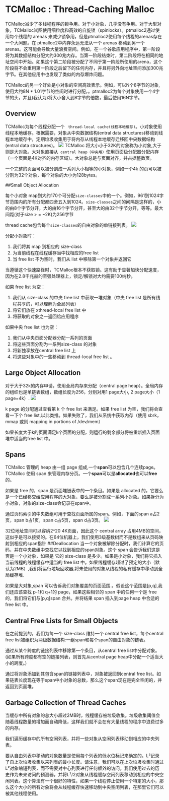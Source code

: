 # TCMalloc : Thread-Caching Malloc
TCMalloc减少了多线程程序的锁争用。对于小对象，几乎没有争用。对于大型对象，TCMalloc试图使用细粒度和高效的自旋锁（spinlocks）。ptmalloc2通过使用每个线程的 arenas 来减少锁争用，但是ptmalloc2使用每个线程的arenas存在一个大问题。在 ptmalloc2中内存永远无法从一个 arenas 移动到另一个 arenas。这可能会导致大量浪费空间。例如，在一个谷歌应用程序中，第一阶段将为其数据结构分配大约300兆内存。当第一阶段结束时，第二阶段将在相同的地址空间中开始。如果这个第二阶段被分配了不同于第一阶段所使用的arena，这个阶段将不会重用第一阶段之后留下的任何内存，并且将另外向地址空间添加300兆字节。在其他应用中也发现了类似的内存爆炸问题。

TCMalloc的另一个好处是小对象的空间高效表示。例如，可以N个8字节的对象,使用大约8N * 1.01字节的空间时进行分配，。ptmalloc2为每个对象使用一个4字节的头，并且(我认为)将大小舍入到8字节的倍数，最后使用16N字节。


## Overview
TCMalloc为每个线程分配一个 ` thread-local cache(线程本地缓存)`。小对象使用线程本地缓存。根据需要，对象从中央数据结构(entral data structures)移动到线程本地缓存中，定期垃圾收集用于将内存从线程本地缓存迁移回中央数据结构(entral data structures)。
![](http://goog-perftools.sourceforge.net/doc/overview.gif)
TCMalloc 将大小小于32K的对象称为小对象,大于则是大对象。大对象直接从` central heap（中央堆）`使用页面级分配器分配内存（一个页面是4K对齐的内存区域）。大对象总是与页面对齐，并占据整数页。

一个完整的页面可以被分割成一系列大小相等的小对象，例如一个4k 的页可以被分割为32个对象，每个对象的大小为128bytes。

##Small Object Allocation

每个小对象 map到大约170个可分配`size-classes`中的一个。例如，961到1024字节范围内的所有分配都四舍五入到1024。`size-classes`之间的间隔是这样的，小的由8个字节分开，大的由16个字节分开，甚至大的由32个字节分开，等等。最大间距(对于size > = ~2K)为256字节

 thread cache包含每个`size-classes`的自由对象的单链接列表。
 ![](http://goog-perftools.sourceforge.net/doc/threadheap.gif)

分配小对象时：
1. 我们将其 map 到相应的 size-class
2. 为当前线程在线程缓存当中找相应的free list
3. 当 free list 不为空时，我们从 list 中移除第一个对象并返回它

当遵循这个快速路径时，TCMalloc根本不获取锁。这有助于显著加快分配速度，因为在2.8千兆赫的至强处理器上，锁定/解锁对大约需要100纳秒。

如果 free list 为空：
1. 我们从 size-class 的中央 free list 中获取一堆对象（中央 free list 是所有线程共享的，可以理解为全局列表）
2. 将它们放在 xthread-local free list 中
3. 将获取的对象之一返回给应用程序

如果中央 free list 也为空：
1. 我们从中央页面分配器分配一系列的页面
2. 将这些页面分割为一系列size-class 的对象
3. 将新独享放在central free list 上
4. 将这些对象中的一些移动到 thread-local free list 。
## Large Object Allocation

对于大于32k的内存申请，使用全局内存来分配（central page heap）。全局内存的组织也是单链表数组，数组长度为256，分别对用1 page大小, 2 page大小（1 page=4k）.
![](http://goog-perftools.sourceforge.net/doc/pageheap.gif)

k page 的分配通过查看第 k 个 free list 来满足。如果 free list 为空，我们将会查看一下个 free list,以此类推。如果失败了，我们从系统中获取内存（使用 sbrk，mmap 或则 mapping in portions of /dev/mem）

如果长度大于k的页面满足k个页面的分配，则运行的剩余部分将被重新插入页面堆中适当的free list 中。
## Spans
TCMalloc 管理的 heap 由一组 page 组成,一个**span**可以包含几个连续page。TCMalloc 使用 span 来管理内存分页。一个**span**可以是**allocated**也可以**free**的。

如果是 free 的，span 是页面堆链表中的一个条目。如果是 allocated 的，它要么是一个已经移交给应用程序的大对象，要么是被分割成一系列小对象。如果拆分为小对象，对象的size-class会记录在span中。

通过页码索引的中央数组可用于查找页面所属的span。例如，下面的span a占2页，span b占1页，span c占5页，span d占3页。
![](http://goog-perftools.sourceforge.net/doc/spanmap.gif)


32位地址空间可以容纳2^20 4K页面，因此这个 central array 占用4MB的空间，这似乎是可以接受的。在64位机器上，我们使用3级基数树而不是数组来从页码映射到相应的span指针
##Deallocation
当一个对象被解除分配时，我们计算它的页码，并在中央数组中查找它以找到相应的span对象。这个 span 会告诉我们这是否是一个小对象，如果是 它的 size-class 是多少。如果是小对象，我们将它插入当前线程的线程缓存中适当的 free list 中。如果线程缓存超过了预定的大小（默认为2MB）,我们将运行垃圾回收器,将未使用的对象从线程的私有缓存中移动到全局缓存堆.

如果是大对象,span 可以告诉我们对象覆盖的页面范围.。假设这个范围是[p,q],我们还应该查找 p-1和 q+1的 page，如果这些相邻的 span 中的任何一个是 free 的，我们将它们与[p,q]span 合并。并将结果 span 插入到page heap 中合适的 free list 中。

## Central Free Lists for Small Objects
在之前提到的，我们为每一个 size-class 维持一个 central free list，每个central free list被组织为两级数据结构:一组span和每个span的自由对象的链表。

通过从某个跨度的链接列表中移除第一个条目，从central free list中分配对象。(如果所有跨度都有空的链接列表，则首先从central page heap中分配一个适当大小的跨度。)

通过将对象添加到其包含span的链接列表中，对象被返回到central free list。如果链表长度现在等于span中小对象的总数，那么这个span现在是完全空闲的，并返回到页面堆。

## Garbage Collection of Thread Caches

当缓存中所有对象的总大小超过2MB时，线程缓存被垃圾收集。垃圾收集阈值会随着线程数量的增加而自动降低，这样我们就不会在有大量线程的程序中浪费过多的内存。

我们遍历缓存中的所有空闲列表，并将一些对象从空闲列表移动到相应的中央列表。


要从自由列表中移动的对象数量是使用每个列表的低水位标记来确定的。L²记录了自上次垃圾收集以来列表的最小长度。请注意，我们可以在上次垃圾收集时通过L²对象缩短列表，而不需要对中心列表进行任何额外的访问。我们使用过去的历史作为未来访问的预测器，并将L²/2对象从线程缓存空闲列表移动到相应的中央空闲列表。这个算法有一个很好的特性，如果一个线程停止使用一个特定的大小，那么这个大小的所有对象将会从线程缓存快速移动到中央空闲列表，在那里它们可以被其他线程使用。